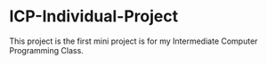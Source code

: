 # ICP-Individual-Project
This project is the first mini project is for my Intermediate Computer Programming Class.

